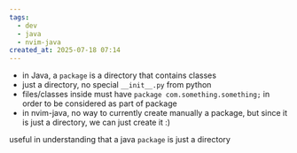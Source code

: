 ```yaml
---
tags:
  - dev
  - java
  - nvim-java
created_at: 2025-07-18 07:14
---
```

- in Java, a `package` is a directory that contains classes
- just a directory, no special `__init__.py` from python
- files/classes inside must have `package com.something.something;` in order to be considered as part of package
- in nvim-java, no way to currently create manually a package, but since it is just a directory, we can just create it :)

useful in understanding that a java `package` is just a directory